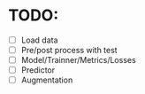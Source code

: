 # TODO:

- [ ] Load data
- [ ] Pre/post process with test
- [ ] Model/Trainner/Metrics/Losses
- [ ] Predictor
- [ ] Augmentation
